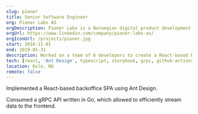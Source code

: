 ```yaml
---
slug: pioner
title: Senior Software Engineer
org: Pioner Labs AS
orgDescription: Pioner Labs is a Norwegian digital product development and data analytics company.
orgUrl: https://www.linkedin.com/company/pioner-labs-as/
orgIconUrl: /projects/pioner.jpg
start: 2018-11-01
end: 2019-05-31
description: Worked on a team of 6 developers to create a React-based backoffice frontend for one of the largest fashion chains in Scandinavia.
tech: [react, 'Ant Design', typescript, storybook, grpc, github-actions]
location: Oslo, NO
remote: false
---
```


Implemented a React-based backoffice SPA using Ant Design.

Consumed a gRPC API written in Go, which allowed to efficiently stream data to the frontend.
